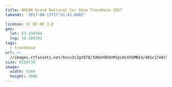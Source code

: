 ```yaml
---
title: AMCAR Grand National Car Show Trondheim 2017
takenAt: '2017-08-11T17:51:41.000Z'

license: CC BY-ND 3.0
geo:
  lat: 63.430594
  lng: 10.395391
tags:
  - trondheim
url: >-
  //images.ctfassets.net/bncv3c2gt878/3UDeV9E6nM1pLHcO3GMBe3/401c17e8c59bb9e1ee3adf1730579d52/amcar-grand-national-car-show-trondheim-2017_36371006841_o
size: 6520738
image:
  width: 5344
  height: 3006
---
```

